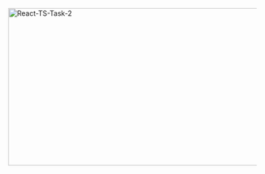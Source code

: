 <img src="https://socialify.git.ci/mmelokuhlemaphisa/React-TS-Task-2/image?language=1&owner=1&name=1&stargazers=1&theme=Light" alt="React-TS-Task-2" width="640" height="320" />
